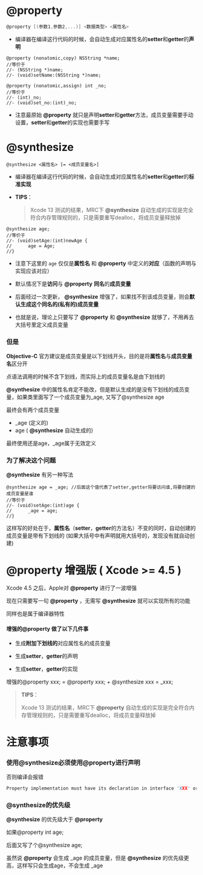 # @property

```objective-c
@property [(参数1,参数2,...)] <数据类型> <属性名>
```

- 编译器在编译这行代码的时候，会自动生成对应属性名的**setter**和**getter**的**声明**

```objc
@property (nonatomic,copy) NSString *name;
//等价于
//- (NSString *)name;
//- (void)setName:(NSString *)name;

@property (nonatomic,assign) int _no;
//等价于
//- (int)_no;
//- (void)set_no:(int)_no;
```

- 注意最原始 **@property** 就只是声明**setter**和**getter**方法，成员变量需要手动设置，**setter**和**getter**的实现也需要手写



# @synthesize

```objc
@synthesize <属性名> [= <成员变量名>]
```

- 编译器在编译这行代码的时候，会自动生成对应属性名的**setter**和**getter**的**标准实现**

- **TIPS**：

  > Xcode 13 测试的结果，MRC下  **@synthesize**  自动生成的实现是完全符合内存管理规则的，只是需要重写dealloc，将成员变量释放掉

```objc
@synthesize age;
//等价于
//- (void)setAge:(int)newAge {
//  	age = Age;
//}
```

- 注意下这里的 `age` 仅仅是**属性名** 和 **@property** 中定义的**对应**（函数的声明与实现应该对应）

- 默认情况下是**访问**与 **@property** **同名**的**成员变量**

- 后面经过一次更新， **@synthesize** 增强了，如果找不到该成员变量，则会**默认生成这个同名的(私有的)成员变量**

- 也就是说，理论上只要写了 **@property** 和 **@synthesize** 就够了，不用再去大括号里定义成员变量



### 但是

**Objective-C** 官方建议是成员变量是以下划线开头，目的是将**属性名**与**成员变量名**区分开

点语法调用的时候不含下划线，而实际上的成员变量名是由下划线的

 **@synthesize** 中的属性名肯定不能改，但是默认生成的是没有下划线的成员变量，如果类里面写了一个成员变量为_age, 又写了@synthesize age 

最终会有两个成员变量

- _age (定义的)
- age ( **@synthesize**  自动生成的)

最终使用还是age，_age属于无效定义



### 为了解决这个问题

 **@synthesize** 有另一种写法

```objc
@synthesize age = _age; //后面这个值代表了setter,getter将要访问谁,将要创建的成员变量是谁
//等价于
//- (void)setAge:(int)age {
//  	_age = age;
//}
```

这样写的好处在于，**属性名**（**setter**，**getter**的方法名）不变的同时，自动创建的成员变量是带有下划线的 (如果大括号中有声明就用大括号的，发现没有就自动创建)



# @property 增强版 ( Xcode >= 4.5 )

Xcode 4.5 之后，Apple对 **@property** 进行了一波增强

现在只需要写一句 **@property** ，无需写 **@synthesize**  就可以实现所有的功能

同样也是属于编译器特性

#### 增强的@property 做了以下几件事

- 生成**附加下划线的**对应属性名的成员变量

- 生成**setter**，**getter**的声明
- 生成**setter**，**getter**的实现

增强的@property xxx; = @property xxx; + @synthesize xxx = _xxx;

> **TIPS**：
>
> Xcode 13 测试的结果，MRC下  **@property**  自动生成的实现是完全符合内存管理规则的，只是需要重写dealloc，将成员变量释放掉



# 注意事项

### 使用@synthesize必须使用@property进行声明

否则编译会报错

```C
Property implementation must have its declaration in interface 'XXX' or one of its extensions
```





### @synthesize的优先级

 **@synthesize** 的优先级大于 **@property** 

如果@property int age; 

后面又写了个@synthesize age;

虽然说 **@property** 会生成 _age 的成员变量，但是 **@synthesize** 的优先级更高，这样写只会生成age，不会生成 _age

